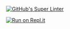 [![GitHub's Super Linter](https://github.com/chris-nj1/workflows/GitHub's%20Super%20Linter/badge.svg)](https://github.com/chris-nj1/actions)


[![Run on Repl.it](https://repl.it/badge/github/chris-nj1)](https://repl.it/github/chris-nj1)
